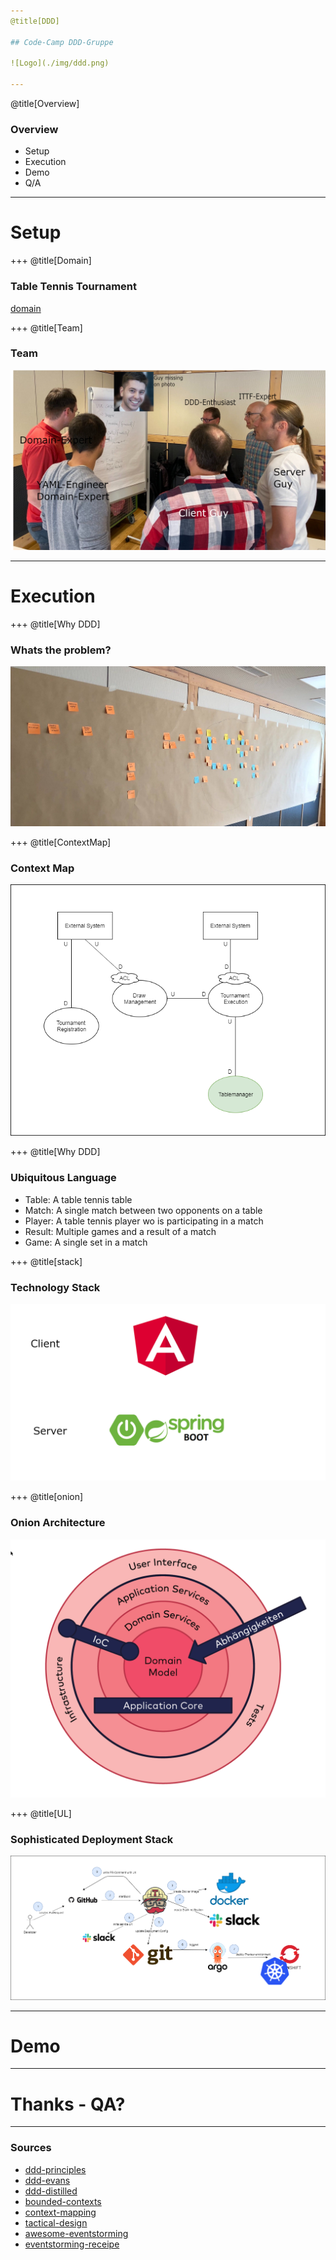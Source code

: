 ```yaml
---
@title[DDD]

## Code-Camp DDD-Gruppe

![Logo](./img/ddd.png)

---
```

@title[Overview]
### Overview
* Setup
* Execution
* Demo
* Q/A

---
# Setup

+++
@title[Domain]

### Table Tennis Tournament
[domain](https://www.youtube.com/watch?v=eGOgODy_itg)


+++
@title[Team]

### Team
![team](./img/team.png)

---
# Execution


+++
@title[Why DDD]

### Whats the problem?
![storming](./img/storming.jpg)

+++
@title[ContextMap]

### Context Map
![contextMap](./img/contextMap.png)

+++
@title[Why DDD]

### Ubiquitous Language
* Table: A table tennis table
* Match: A single match between two opponents on a table
* Player: A table tennis player wo is participating in a match
* Result: Multiple games and a result of a match
* Game: A single set in a match

+++
@title[stack]

### Technology Stack

![angular](./img/client_server.png)


+++
@title[onion]

### Onion Architecture

![onion](./img/onion.png)


+++
@title[UL]
### Sophisticated Deployment Stack

![deployment](./img/deployment_pipeline.png)


---

# Demo


---

# Thanks - QA?

---

### Sources
* [ddd-principles](https://www.amazon.de/Patterns-Principles-Practices-Domain-Driven-Design/dp/1118714709/ref=sr_1_3?__mk_de_DE=%C3%85M%C3%85%C5%BD%C3%95%C3%91&keywords=ddd&qid=1568885147&s=books-intl-de&sr=1-3)
* [ddd-evans](https://www.amazon.de/Domain-Driven-Design-Tackling-Complexity-Software/dp/0321125215/ref=sr_1_2?__mk_de_DE=%C3%85M%C3%85%C5%BD%C3%95%C3%91&crid=2DBTY5TLDYZBC&keywords=tackling+complexity&qid=1568885072&s=books-intl-de&sprefix=tackling+compl%2Cenglish-books%2C166&sr=1-2)
* [ddd-distilled](https://www.amazon.de/Domain-Driven-Design-Distilled-Vaughn-Vernon/dp/0134434420)
* [bounded-contexts](https://martinfowler.com/bliki/BoundedContext.html)
* [context-mapping](https://stefan.kapferer.ch/2018/12/27/context-mapper-a-dsl-for-service-decomposition/)
* [tactical-design](https://thedomaindrivendesign.io/what-is-tactical-design/)
* [awesome-eventstorming](https://github.com/mariuszgil/awesome-eventstorming)
* [eventstorming-receipe](https://medium.com/@springdo/a-facilitators-recipe-for-event-storming-941dcb38db0d)

